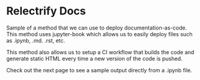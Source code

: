 # Relectrify Docs

Sample of a method that we can use to deploy documentation-as-code. This method uses jupyter-book which allows us to easily deploy files such as .ipynb, .md. .rst, etc.

This method also allows us to setup a CI workflow that builds the code and generate static HTML every time a new version of the code is pushed. 

Check out the next page to see a sample output directly from a .ipynb file.
